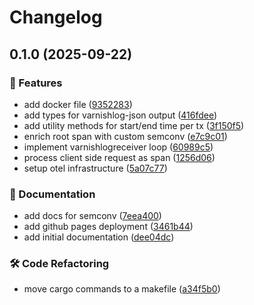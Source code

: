 # Changelog

## 0.1.0 (2025-09-22)


### 🚀 Features

* add docker file ([9352283](https://github.com/thomasklinger1234/varnishotel/commit/9352283431334f1f20c18cc3f5fb663256c72899))
* add types for varnishlog-json output ([416fdee](https://github.com/thomasklinger1234/varnishotel/commit/416fdeeed35ecea272852cb5017d1c02b7ca77a0))
* add utility methods for start/end time per tx ([3f150f5](https://github.com/thomasklinger1234/varnishotel/commit/3f150f5219e80fcfacbaef5ac0296f772fd8b0c9))
* enrich root span with custom semconv ([e7c9c01](https://github.com/thomasklinger1234/varnishotel/commit/e7c9c017cff88db5f0aff978138e13ecd9740a3d))
* implement varnishlogreceiver loop ([60989c5](https://github.com/thomasklinger1234/varnishotel/commit/60989c52145d0e075285805642f9f634b37505d0))
* process client side request as span ([1256d06](https://github.com/thomasklinger1234/varnishotel/commit/1256d06aec2ba95347cb8bc838021fb9079727e8))
* setup otel infrastructure ([5a07c77](https://github.com/thomasklinger1234/varnishotel/commit/5a07c778b30d0081088152417ced201659b54565))


### 📗 Documentation

* add docs for semconv ([7eea400](https://github.com/thomasklinger1234/varnishotel/commit/7eea4006e58b641749da05c1ef0c8d6447c1a763))
* add github pages deployment ([3461b44](https://github.com/thomasklinger1234/varnishotel/commit/3461b44c7da202b3d23d2e63b780aa67f10be0f2))
* add initial documentation ([dee04dc](https://github.com/thomasklinger1234/varnishotel/commit/dee04dc3a97a1c16cb7082a56645d9cf99f63331))


### 🛠 Code Refactoring

* move cargo commands to a makefile ([a34f5b0](https://github.com/thomasklinger1234/varnishotel/commit/a34f5b0b2f6ae6362d8ec902b9d030b85b5f1126))
